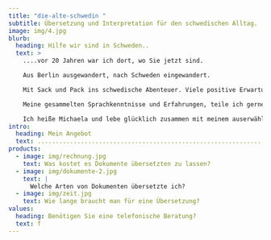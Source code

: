 ```yaml
---
title: "die-alte-schwedin "
subtitle: Übersetzung und Interpretation für den schwedischen Alltag.
image: img/4.jpg
blurb:
  heading: Hilfe wir sind in Schweden..
  text: >
    ....vor 20 Jahren war ich dort, wo Sie jetzt sind. 

    Aus Berlin ausgewandert, nach Schweden eingewandert. 

    Mit Sack und Pack ins schwedische Abenteuer. Viele positive Erwartungen und keine Sprachkenntnisse im Gepäck.

    Meine gesammelten Sprachkenntnisse und Erfahrungen, teile ich gerne mit Ihnen.

    Ich heiße Michaela und lebe glücklich zusammen mit meinem auserwählten “Vikinger” im schönen Småland.
intro:
  heading: Mein Angebot
  text: ......................................................................................................................
products:
  - image: img/rechnung.jpg
    text: Was kostet es Dokumente übersetzten zu lassen?
  - image: img/dokumente-2.jpg
    text: |
      Welche Arten von Dokumenten übersetzte ich?
  - image: img/zeit.jpg
    text: Wie lange braucht man für eine Übersetzung?
values:
  heading: Benötigen Sie eine telefonische Beratung?
  text: f
---
```

